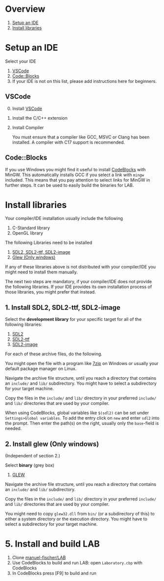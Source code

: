 # Overview
1. [Setup an IDE](#Setup-an-IDE)
2. [Install libraries](#Install-libraries)

# Setup an IDE
Select your IDE
1. [VSCode](#VSCode)
2. [Code::Blocks](#CodeBlocks)
3. If your IDE is not on this list, please add instructions here for beginners.

## VSCode
0. Install [VSCode](https://code.visualstudio.com/)
1. Install the C/C++ extension
2. Install Compiler

   You must ensure that a compiler like GCC, MSVC or Clang has been installed.
   A compiler with C17 support is recommended.

## Code::Blocks
If you use Windows you might find it useful to install
[CodeBlocks](http://www.codeblocks.org/downloads/binaries) with MinGW. This
automatically installs GCC if you select a link with `mingw` included.
This means that you pay attention to select links for MinGW in further steps.
It can be used to easily build the binaries for LAB.

# Install libraries
Your compiler/IDE installation usually include the following

1. C-Standard library
2. OpenGL library

The following Libraries need to be installed
1. [SDL2, SDL2-ttf, SDL2-image](#SDL2-SDL2-ttf-SDL2-image)
2. [Glew (Only windows)](#glew-Only-windows)

If any of these libraries above is not distributed with your compiler/IDE you
might need to install them manually.

The next two steps are mandatory, if your compiler/IDE does not provide the
following libraries. If your IDE provides its own installation process of
those libraries, you might prefer that instead.

## 1. Install SDL2, SDL2-ttf, SDL2-image
Select the **development library** for your specific target for all of the
following libraries:

1. [SDL2](https://www.libsdl.org/download-2.0.php)
2. [SDL2-ttf](https://www.libsdl.org/projects/SDL_ttf/)
3. [SDL2-image](https://www.libsdl.org/tmp/SDL_image/)

For each of these archive files, do the following.

You might open the file with a program like [7zip](https://www.7-zip.org/) on
Windows or usually your default package manager on Linux.

Navigate the archive file structure, until you reach a directory
that contains an `include/` and `lib/` subdirectory. You might have to select
a subdirectory for your target machine.

Copy the files in the `include/` and `lib/` directory in your preferred
`include/` and `lib/` directories that are used by your compiler.

When using CodeBlocks, global variables like `$(sdl2)` can be set under
`Settings>Global variables`. To add the entry click on `new` and enter `sdl2`
into the prompt. Then enter the path(s) on the right, usually only the
`base`-field is needed.

## 2. Install glew (Only windows)
(Independent of section 2.)

Select **binary** (grey box)
1. [GLEW](http://glew.sourceforge.net)

Navigate the archive file structure, until you reach a directory
that contains an `include/` and `lib/` subdirectory.

Copy the files in the `include/` and `lib/` directory in your preferred
`include/` and `lib/` directories that are used by your compiler.

You might need to copy `glew32.dll` from `bin/` (or a subdirectory of this)
to either a system directory or the execution directory. You might have to
select a subdirectory for your target machine.
   
# 5. Install and build LAB
1. Clone [manuel-fischer/LAB](https://github.com/manuel-fischer/LAB)
2. Use CodeBlocks to build and run LAB: open `Laboratory.cbp` with 
   CodeBlocks
3. In CodeBlocks press [F9] to build and run
